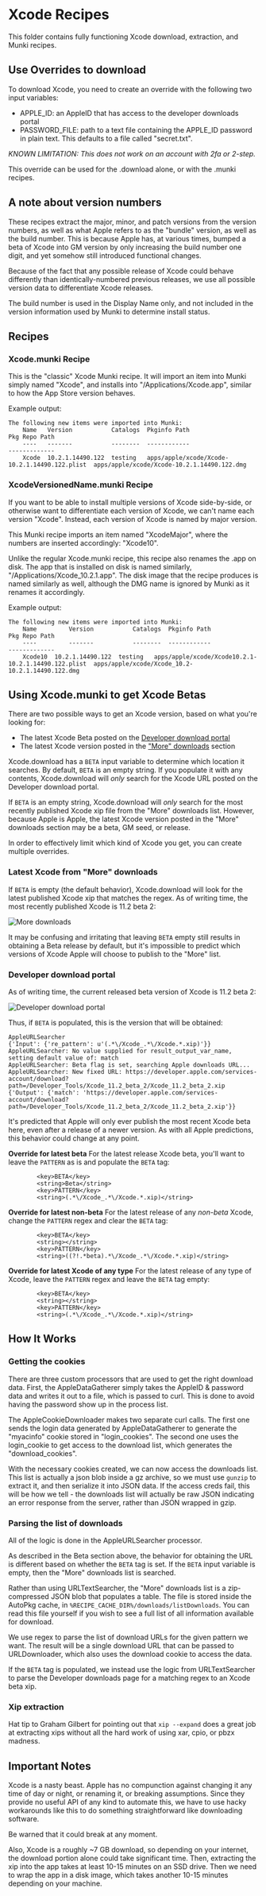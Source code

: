 # Xcode Recipes

This folder contains fully functioning Xcode download, extraction, and Munki
recipes.

## Use Overrides to download

To download Xcode, you need to create an override with the following two input
variables:
* APPLE_ID: an AppleID that has access to the developer downloads portal
* PASSWORD_FILE: path to a text file containing the APPLE_ID password in plain
    text. This defaults to a file called "secret.txt".

*KNOWN LIMITATION: This does not work on an account with 2fa or 2-step.*

This override can be used for the .download alone, or with the .munki recipes.

## A note about version numbers

These recipes extract the major, minor, and patch versions from the version
numbers, as well as what Apple refers to as the "bundle" version, as well as
the build number. This is because Apple has, at various times, bumped a beta of
Xcode into GM version by only increasing the build number one digit, and yet
somehow still introduced functional changes.

Because of the fact that any possible release of Xcode could behave differently
than identically-numbered previous releases, we use all possible version data
to differentiate Xcode releases.

The build number is used in the Display Name only, and not included in the
version information used by Munki to determine install status.

## Recipes

### Xcode.munki Recipe

This is the "classic" Xcode Munki recipe. It will import an item into Munki
simply named "Xcode", and installs into "/Applications/Xcode.app", similar to
how the App Store version behaves.

Example output:
```
The following new items were imported into Munki:
    Name   Version           Catalogs  Pkginfo Path                                   Pkg Repo Path
    ----   -------           --------  ------------                                   -------------
    Xcode  10.2.1.14490.122  testing   apps/apple/xcode/Xcode-10.2.1.14490.122.plist  apps/apple/xcode/Xcode-10.2.1.14490.122.dmg
```

### XcodeVersionedName.munki Recipe

If you want to be able to install multiple versions of Xcode side-by-side, or
otherwise want to differentiate each version of Xcode, we can't name each
version "Xcode". Instead, each version of Xcode is named by major version.

This Munki recipe imports an item named "XcodeMajor", where the
numbers are inserted accordingly: "Xcode10".

Unlike the regular Xcode.munki recipe, this recipe also renames the .app on
disk. The app that is installed on disk is named similarly,
"/Applications/Xcode_10.2.1.app". The disk image that the recipe produces is
named similarly as well, although the DMG name is ignored by Munki as it
renames it accordingly.

Example output:
```
The following new items were imported into Munki:
    Name         Version           Catalogs  Pkginfo Path                                         Pkg Repo Path
    ----         -------           --------  ------------                                         -------------
    Xcode10  10.2.1.14490.122  testing   apps/apple/xcode/Xcode10.2.1-10.2.1.14490.122.plist  apps/apple/xcode/Xcode_10.2-10.2.1.14490.122.dmg
```

## Using Xcode.munki to get Xcode Betas
There are two possible ways to get an Xcode version, based on what you're
looking for:
* The latest Xcode Beta posted on the [Developer download portal](https://developer.apple.com/download/)
* The latest Xcode version posted in the ["More" downloads](https://developer.apple.com/download/more/) section

Xcode.download has a `BETA` input variable to determine which location it
searches. By default, `BETA` is an empty string. If you populate it with
any contents, Xcode.download will _only_ search for the Xcode URL posted on
the Developer download portal.

If `BETA` is an empty string, Xcode.download will _only_ search for the most
recently published Xcode xip file from the "More" downloads list. However,
because Apple is Apple, the latest Xcode version posted in the "More"
downloads section may be a beta, GM seed, or release.

In order to effectively limit which kind of Xcode you get, you can create
multiple overrides.

### Latest Xcode from "More" downloads
If `BETA` is empty (the default behavior), Xcode.download will look for the
latest published Xcode xip that matches the regex. As of writing time, the
most recently published Xcode is 11.2 beta 2:

![More downloads](/../screenshots/screenshots/xcode_more.png)

It may be confusing and irritating that leaving `BETA` empty still results in
obtaining a Beta release by default, but it's impossible to predict which
versions of Xcode Apple will choose to publish to the "More" list.

### Developer download portal
As of writing time, the current released beta version of Xcode is 11.2 beta 2:

![Developer download portal](/../screenshots/screenshots/xcode_beta.png)

Thus, if `BETA` is populated, this is the version that will be obtained:
```
AppleURLSearcher
{'Input': {'re_pattern': u'(.*\/Xcode_.*\/Xcode.*.xip)'}}
AppleURLSearcher: No value supplied for result_output_var_name, setting default value of: match
AppleURLSearcher: Beta flag is set, searching Apple downloads URL...
AppleURLSearcher: New fixed URL: https://developer.apple.com/services-account/download?path=/Developer_Tools/Xcode_11.2_beta_2/Xcode_11.2_beta_2.xip
{'Output': {'match': 'https://developer.apple.com/services-account/download?path=/Developer_Tools/Xcode_11.2_beta_2/Xcode_11.2_beta_2.xip'}}
```

It's predicted that Apple will only ever publish the most recent Xcode beta
here, even after a release of a newer version. As with all Apple predictions,
this behavior could change at any point.

**Override for latest beta**
For the latest release Xcode beta, you'll want to leave the `PATTERN` as is
and populate the `BETA` tag:

```
		<key>BETA</key>
		<string>Beta</string>
		<key>PATTERN</key>
		<string>(.*\/Xcode_.*\/Xcode.*.xip)</string>
```

**Override for latest non-beta**
For the latest release of any *non-beta* Xcode, change the `PATTERN` regex and
clear the `BETA` tag:

```
		<key>BETA</key>
		<string></string>
		<key>PATTERN</key>
		<string>((?!.*beta).*\/Xcode_.*\/Xcode.*.xip)</string>
```

**Override for latest Xcode of any type**
For the latest release of any type of Xcode, leave the `PATTERN` regex and
leave the `BETA` tag empty:

```
		<key>BETA</key>
		<string></string>
		<key>PATTERN</key>
		<string>(.*\/Xcode_.*\/Xcode.*.xip)</string>
```

## How It Works

### Getting the cookies
There are three custom processors that are used to get the right download data.
First, the AppleDataGatherer simply takes the AppleID & password data and writes
it out to a file, which is passed to curl. This is done to avoid having the
password show up in the process list.

The AppleCookieDownloader makes two separate curl calls. The first one sends the
login data generated by AppleDataGatherer to generate the "myacinfo" cookie
stored in "login_cookies". The second one uses the login_cookie to get access
to the download list, which generates the "download_cookies".

With the necessary cookies created, we can now access the downloads list. This
list is actually a json blob inside a gz archive, so we must use `gunzip` to
extract it, and then serialize it into JSON data. If the access creds fail, this
will be how we tell - the downloads list will actually be raw JSON indicating an
error response from the server, rather than JSON wrapped in gzip.

### Parsing the list of downloads
All of the logic is done in the AppleURLSearcher processor.

As described in the Beta section above, the behavior for obtaining the URL is
different based on whether the `BETA` tag is set. If the `BETA` input variable
is empty, then the "More" downloads list is searched.

Rather than using URLTextSearcher, the "More" downloads list is a zip-compressed
JSON blob that populates a table. The file is stored inside the AutoPkg cache,
in `%RECIPE_CACHE_DIR%/downloads/listDownloads`. You can read this file yourself
if you wish to see a full list of all information available for download.

We use regex to parse the list of download URLs for the given pattern we want.
The result will be a single download URL that can be passed to URLDownloader,
which also uses the download cookie to access the data.

If the `BETA` tag is populated, we instead use the logic from URLTextSearcher to
parse the Developer downloads page for a matching regex to an Xcode beta xip.

### Xip extraction

Hat tip to Graham Gilbert for pointing out that `xip --expand` does a great job
at extracting xips without all the hard work of using xar, cpio, or pbzx
madness.

## Important Notes

Xcode is a nasty beast. Apple has no compunction against changing it any time of
day or night, or renaming it, or breaking assumptions. Since they provide no
useful API of any kind to automate this, we have to use hacky workarounds like
this to do something straightforward like downloading software.

Be warned that it could break at any moment.

Also, Xcode is a roughly ~7 GB download, so depending on your internet, the
download portion alone could take significant time. Then, extracting the xip
into the app takes at least 10-15 minutes on an SSD drive. Then we need to
wrap the app in a disk image, which takes another 10-15 minutes depending on
your machine.
